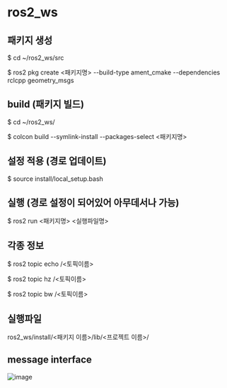 # ros2_ws

## 패키지 생성

$ cd ~/ros2_ws/src

$ ros2 pkg create <패키지명> --build-type ament_cmake --dependencies rclcpp geometry_msgs

## build (패키지 빌드)

$ cd ~/ros2_ws/

$ colcon build --symlink-install --packages-select <패키지명>


## 설정 적용 (경로 업데이트)

$ source install/local_setup.bash


## 실행 (경로 설정이 되어있어 아무데서나 가능)

$ ros2 run <패키지명> <실행파일명>


## 각종 정보

$ ros2 topic echo /<토픽이름>

$ ros2 topic hz /<토픽이름>

$ ros2 topic bw /<토픽이름>



## 실행파일

ros2_ws/install/<패키지 이름>/lib/<프로젝트 이름>/


## message interface

![image](https://github.com/user-attachments/assets/830af3e6-a91e-4625-ba7f-8796146f0ca0)


